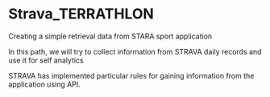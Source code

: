 # Strava_TERRATHLON
Creating a simple retrieval data from STARA sport application

In this path, we will try to collect information from STRAVA daily records and use it for self analytics

STRAVA has implemented particular rules for gaining information from the application using API.
